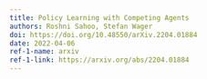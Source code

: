```yaml
---
title: Policy Learning with Competing Agents
authors: Roshni Sahoo, Stefan Wager
doi: https://doi.org/10.48550/arXiv.2204.01884 
date: 2022-04-06
ref-1-name: arxiv
ref-1-link: https://arxiv.org/abs/2204.01884
---
```

